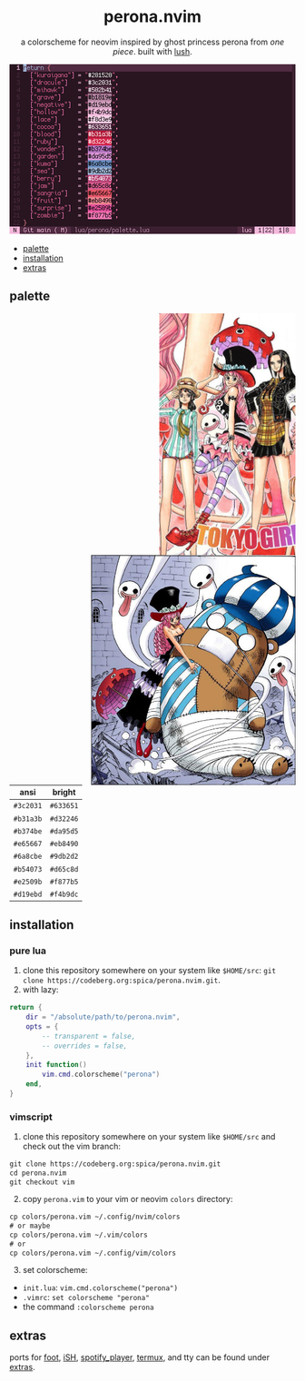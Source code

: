 <div align="center">

# perona.nvim

a colorscheme for neovim inspired by ghost princess perona from *one piece*. built with [lush](https://github.com/rktjmp/lush.nvim/).

<img src="assets/grim.png" alt="perona">

</div>

- <a href="#palette">palette</a>
- <a href="#installation">installation</a>
- <a href="#extras">extras</a>

<a name="palette"></a>
## palette

<img src="assets/921-crop.jpeg" align="right" width="240px" alt="chapter 921">

<img src="assets/658-crop.jpeg" align="right" width="360px" alt="chapter 658">

| ansi      | bright    |
| --------- | --------- |
| `#3c2031` | `#633651` |
| `#b31a3b` | `#d32246` |
| `#b374be` | `#da95d5` |
| `#e65667` | `#eb8490` |
| `#6a8cbe` | `#9db2d2` |
| `#b54073` | `#d65c8d` |
| `#e2509b` | `#f877b5` |
| `#d19ebd` | `#f4b9dc` |

<a name="installation"></a>
## installation

### pure lua

1. clone this repository somewhere on your system like `$HOME/src`: `git clone https://codeberg.org:spica/perona.nvim.git`.
2. with lazy:

```lua
return {
	dir = "/absolute/path/to/perona.nvim",
	opts = {
		-- transparent = false,
		-- overrides = false,
	},
	init function()
		vim.cmd.colorscheme("perona")
	end,
}
```

### vimscript

1. clone this repository somewhere on your system like `$HOME/src` and check out the vim branch:

```
git clone https://codeberg.org:spica/perona.nvim.git
cd perona.nvim
git checkout vim
```

2. copy `perona.vim` to your vim or neovim `colors` directory:

```
cp colors/perona.vim ~/.config/nvim/colors
# or maybe
cp colors/perona.vim ~/.vim/colors
# or
cp colors/perona.vim ~/.config/vim/colors
```

3. set colorscheme:

- `init.lua`: `vim.cmd.colorscheme("perona")`
- `.vimrc`: `set colorscheme "perona"`
- the command  `:colorscheme perona`

<a name="extras"></a>
## extras

ports for [foot](https://codeberg.org/dnkl/foot), [iSH](https://github.com/ish-app/ish), [spotify_player](https://github.com/aome510/spotify-player), [termux](https://github.com/termux/termux-app), and tty can be found under <a href="https://codeberg.org/spica/perona.nvim/src/branch/dev/extras">extras</a>.
